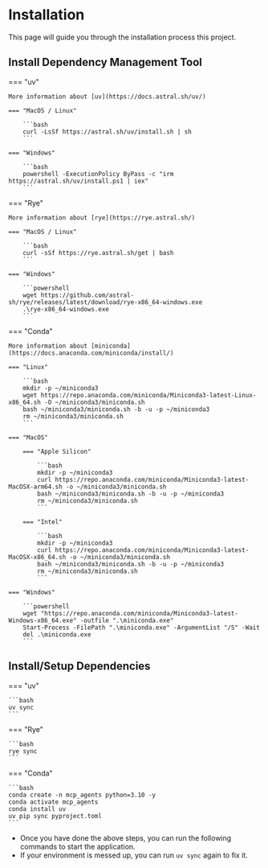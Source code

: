# Installation

This page will guide you through the installation process this project.

## Install Dependency Management Tool

=== "uv"

    More information about [uv](https://docs.astral.sh/uv/)

    === "MacOS / Linux"

        ```bash
        curl -LsSf https://astral.sh/uv/install.sh | sh
        ```

    === "Windows"

        ```bash
        powershell -ExecutionPolicy ByPass -c "irm https://astral.sh/uv/install.ps1 | iex"
        ```

=== "Rye"

    More information about [rye](https://rye.astral.sh/)

    === "MacOS / Linux"

        ```bash
        curl -sSf https://rye.astral.sh/get | bash
        ```

    === "Windows"

        ```powershell
        wget https://github.com/astral-sh/rye/releases/latest/download/rye-x86_64-windows.exe
        .\rye-x86_64-windows.exe
        ```

=== "Conda"

    More information about [miniconda](https://docs.anaconda.com/miniconda/install/)

    === "Linux"

        ```bash
        mkdir -p ~/miniconda3
        wget https://repo.anaconda.com/miniconda/Miniconda3-latest-Linux-x86_64.sh -O ~/miniconda3/miniconda.sh
        bash ~/miniconda3/miniconda.sh -b -u -p ~/miniconda3
        rm ~/miniconda3/miniconda.sh
        ```

    === "MacOS"

        === "Apple Silicon"

            ```bash
            mkdir -p ~/miniconda3
            curl https://repo.anaconda.com/miniconda/Miniconda3-latest-MacOSX-arm64.sh -o ~/miniconda3/miniconda.sh
            bash ~/miniconda3/miniconda.sh -b -u -p ~/miniconda3
            rm ~/miniconda3/miniconda.sh
            ```

        === "Intel"

            ```bash
            mkdir -p ~/miniconda3
            curl https://repo.anaconda.com/miniconda/Miniconda3-latest-MacOSX-x86_64.sh -o ~/miniconda3/miniconda.sh
            bash ~/miniconda3/miniconda.sh -b -u -p ~/miniconda3
            rm ~/miniconda3/miniconda.sh
            ```

    === "Windows"

        ```powershell
        wget "https://repo.anaconda.com/miniconda/Miniconda3-latest-Windows-x86_64.exe" -outfile ".\miniconda.exe"
        Start-Process -FilePath ".\miniconda.exe" -ArgumentList "/S" -Wait
        del .\miniconda.exe
        ```

## Install/Setup Dependencies

=== "uv"

    ```bash
    uv sync
    ```

=== "Rye"

    ```bash
    rye sync
    ```

=== "Conda"

    ```bash
    conda create -n mcp_agents python=3.10 -y
    conda activate mcp_agents
    conda install uv
    uv pip sync pyproject.toml
    ```

- Once you have done the above steps, you can run the following commands to start the application.
- If your environment is messed up, you can run `uv sync` again to fix it.
